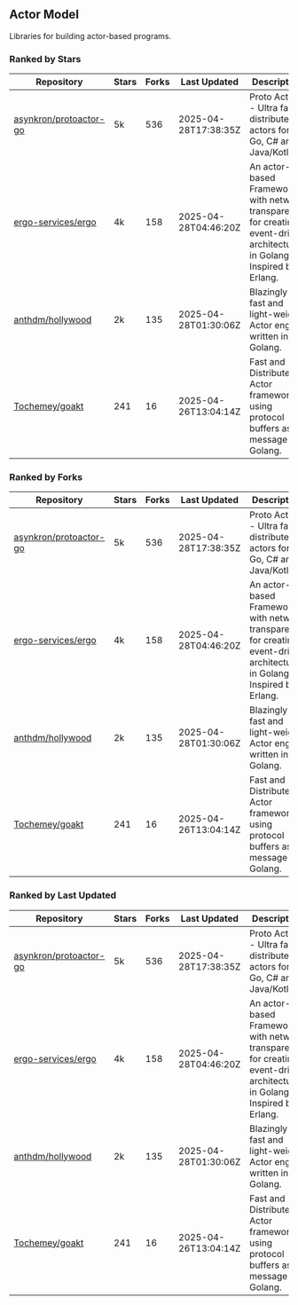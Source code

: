 ## Actor Model

Libraries for building actor-based programs.

### Ranked by Stars

| Repository | Stars | Forks | Last Updated | Description | 
|------------|-------|-------|--------------|-------------|
| [asynkron/protoactor-go](https://github.com/asynkron/protoactor-go) | 5k | 536 | 2025-04-28T17:38:35Z |  Proto Actor - Ultra fast distributed actors for Go, C# and Java/Kotlin. |
| [ergo-services/ergo](https://github.com/ergo-services/ergo) | 4k | 158 | 2025-04-28T04:46:20Z |  An actor-based Framework with network transparency for creating event-driven architecture in Golang. Inspired by Erlang. |
| [anthdm/hollywood](https://github.com/anthdm/hollywood) | 2k | 135 | 2025-04-28T01:30:06Z |  Blazingly fast and light-weight Actor engine written in Golang. |
| [Tochemey/goakt](https://github.com/Tochemey/goakt) | 241 | 16 | 2025-04-26T13:04:14Z |  Fast and Distributed Actor framework using protocol buffers as message for Golang. |

### Ranked by Forks

| Repository | Stars | Forks | Last Updated | Description | 
|------------|-------|-------|--------------|-------------|
| [asynkron/protoactor-go](https://github.com/asynkron/protoactor-go) | 5k | 536 | 2025-04-28T17:38:35Z |  Proto Actor - Ultra fast distributed actors for Go, C# and Java/Kotlin. |
| [ergo-services/ergo](https://github.com/ergo-services/ergo) | 4k | 158 | 2025-04-28T04:46:20Z |  An actor-based Framework with network transparency for creating event-driven architecture in Golang. Inspired by Erlang. |
| [anthdm/hollywood](https://github.com/anthdm/hollywood) | 2k | 135 | 2025-04-28T01:30:06Z |  Blazingly fast and light-weight Actor engine written in Golang. |
| [Tochemey/goakt](https://github.com/Tochemey/goakt) | 241 | 16 | 2025-04-26T13:04:14Z |  Fast and Distributed Actor framework using protocol buffers as message for Golang. |

### Ranked by Last Updated

| Repository | Stars | Forks | Last Updated | Description | 
|------------|-------|-------|--------------|-------------|
| [asynkron/protoactor-go](https://github.com/asynkron/protoactor-go) | 5k | 536 | 2025-04-28T17:38:35Z |  Proto Actor - Ultra fast distributed actors for Go, C# and Java/Kotlin. |
| [ergo-services/ergo](https://github.com/ergo-services/ergo) | 4k | 158 | 2025-04-28T04:46:20Z |  An actor-based Framework with network transparency for creating event-driven architecture in Golang. Inspired by Erlang. |
| [anthdm/hollywood](https://github.com/anthdm/hollywood) | 2k | 135 | 2025-04-28T01:30:06Z |  Blazingly fast and light-weight Actor engine written in Golang. |
| [Tochemey/goakt](https://github.com/Tochemey/goakt) | 241 | 16 | 2025-04-26T13:04:14Z |  Fast and Distributed Actor framework using protocol buffers as message for Golang. |

